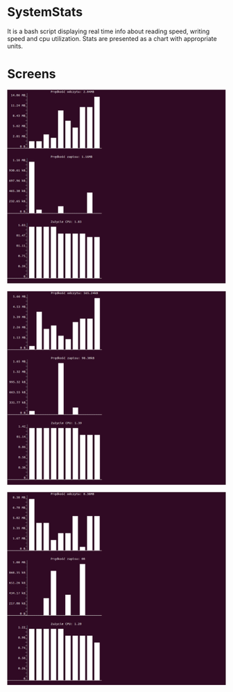 # SystemStats

It is a bash script displaying real time info about reading speed, writing speed and cpu utilization. Stats are presented as a chart
with appropriate units.

# Screens

<p align="center"><img title="game screen" src="https://github.com/MatCoder77/BashScripts/blob/master/SystemStats/images/img1.png?raw=true"></p>
<p align="center"><img title="game screen" src="https://github.com/MatCoder77/BashScripts/blob/master/SystemStats/images/img2.png?raw=true"></p>
<p align="center"><img title="game screen" src="https://github.com/MatCoder77/BashScripts/blob/master/SystemStats/images/img3.png?raw=true"></p>
